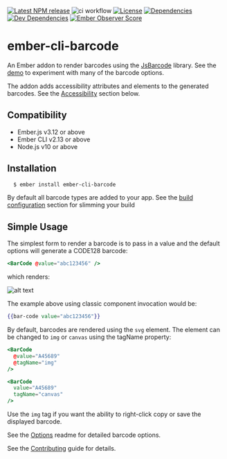 [![Latest NPM release][npm-badge]][npm-badge-url]
![ci workflow](https://github.com/maxwondercorn/ember-cli-barcode/actions/workflows/ci.yml/badge.svg)
[![License][license-badge]][license-badge-url]
[![Dependencies][dependencies-badge]][dependencies-badge-url]
[![Dev Dependencies][devdependencies-badge]][devdependencies-badge-url]
[![Ember Observer Score](https://emberobserver.com/badges/ember-cli-barcode.svg)](https://emberobserver.com/addons/ember-cli-barcode)

[npm-badge]: https://img.shields.io/npm/v/ember-cli-barcode.svg
[npm-badge-url]: https://www.npmjs.com/package/ember-cli-barcode
[ember-observer-badge]: http://emberobserver.com/badges/ember-cli-barcode.svg
[ember-observer-badge-url]: http://emberobserver.com/addons/ember-cli-barcode
[license-badge]: https://img.shields.io/badge/License-MIT-yellow.svg
[license-badge-url]: https://github.com/maxwondercorn/ember-cli-barcode/blob/master/LICENSE
[dependencies-badge]: https://img.shields.io/david/maxwondercorn/ember-cli-barcode.svg
[dependencies-badge-url]: https://david-dm.org/maxwondercorn/ember-cli-barcode
[devdependencies-badge]: https://img.shields.io/david/dev/maxwondercorn/ember-cli-barcode.svg
[devdependencies-badge-url]: https://david-dm.org/maxwondercorn/ember-cli-barcode#info=devDependencies

# ember-cli-barcode

An Ember addon to render barcodes using the [JsBarcode](https://github.com/lindell/JsBarcode) library. See the [demo](https://maxwondercorn.github.io/ember-cli-barcode/) to experiment with many of the barcode options.

The addon adds accessibility attributes and elements to the generated barcodes. See the [Accessibility](#Accessibility) section below.

Compatibility
------------------------------------------------------------------------------

* Ember.js v3.12 or above
* Ember CLI v2.13 or above
* Node.js v10 or above


Installation
------------------------------------------------------------------------------

```bash
  $ ember install ember-cli-barcode
```

By default all barcode types are added to your app. See the [build configuration](#Build-Configuration) section for slimming your build

## Simple Usage

The simplest form to render a barcode is to pass in a value and the default options will generate a CODE128 barcode:

```handlebars
<BarCode @value="abc123456" />
```

which renders:

![alt text](https://github.com/maxwondercorn/ember-cli-barcode/raw/master/images/abc123456.png "CODE128 Barcode")

The example above using classic component invocation would be:

```handlebars
{{bar-code value="abc123456"}}
```

By default, barcodes are rendered using the `svg` element. The element can be changed to `img` or `canvas` using the tagName property:

```handlebars
<BarCode
  @value="A45689"
  @tagName="img"
/>

<BarCode
  value="A45689"
  tagName="canvas"
/>
```

Use the `img` tag if you want the ability to right-click copy or save the displayed barcode.

See the [Options](OPTIONS.md) readme for detailed barcode options.

See the [Contributing](CONTRIBUTING.md) guide for details.

